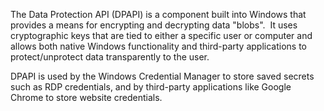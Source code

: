 The Data Protection API (DPAPI) is a component built into Windows that provides a means for encrypting and decrypting data "blobs".  It uses cryptographic keys that are tied to either a specific user or computer and allows both native Windows functionality and third-party applications to protect/unprotect data transparently to the user.

DPAPI is used by the Windows Credential Manager to store saved secrets such as RDP credentials, and by third-party applications like Google Chrome to store website credentials.